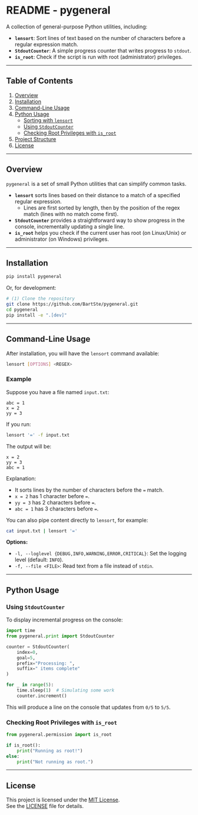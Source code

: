 # README - pygeneral

A collection of general-purpose Python utilities, including:

- **`lensort`**: Sort lines of text based on the number of characters before a regular expression match.
- **`StdoutCounter`**: A simple progress counter that writes progress to `stdout`.
- **`is_root`**: Check if the script is run with root (administrator) privileges.

---

## Table of Contents

1. [Overview](#overview)
2. [Installation](#installation)
3. [Command-Line Usage](#command-line-usage)
4. [Python Usage](#python-usage)
   - [Sorting with `lensort`](#sorting-with-lensort)
   - [Using `StdoutCounter`](#using-stdoutcounter)
   - [Checking Root Privileges with `is_root`](#checking-root-privileges-with-is_root)
5. [Project Structure](#project-structure)
6. [License](#license)

---

## Overview

`pygeneral` is a set of small Python utilities that can simplify common tasks.

- **`lensort`** sorts lines based on their distance to a match of a specified regular expression.
  - Lines are first sorted by length, then by the position of the regex match (lines with no match come first).
- **`StdoutCounter`** provides a straightforward way to show progress in the console, incrementally updating a single line.
- **`is_root`** helps you check if the current user has root (on Linux/Unix) or administrator (on Windows) privileges.

---

## Installation

```bash
pip install pygeneral
```

Or, for development:

```bash
# (1) Clone the repository
git clone https://github.com/BartSte/pygeneral.git
cd pygeneral
pip install -e ".[dev]"
```

---

## Command-Line Usage

After installation, you will have the `lensort` command available:

```bash
lensort [OPTIONS] <REGEX>
```

### Example

Suppose you have a file named `input.txt`:

```
abc = 1
x = 2
yy = 3
```

If you run:

```bash
lensort '=' -f input.txt
```

The output will be:

```
x = 2
yy = 3
abc = 1
```

Explanation:

- It sorts lines by the number of characters before the `=` match.
- `x = 2` has 1 character before `=`.
- `yy = 3` has 2 characters before `=`.
- `abc = 1` has 3 characters before `=`.

You can also pipe content directly to `lensort`, for example:

```bash
cat input.txt | lensort '='
```

**Options:**

- `-l, --loglevel {DEBUG,INFO,WARNING,ERROR,CRITICAL}`: Set the logging level (default: `INFO`).
- `-f, --file <FILE>`: Read text from a file instead of `stdin`.

---

## Python Usage

### Using `StdoutCounter`

To display incremental progress on the console:

```python
import time
from pygeneral.print import StdoutCounter

counter = StdoutCounter(
    index=0,
    goal=5,
    prefix="Processing: ",
    suffix=" items complete"
)

for _ in range(5):
    time.sleep(1)  # Simulating some work
    counter.increment()
```

This will produce a line on the console that updates from `0/5` to `5/5`.

### Checking Root Privileges with `is_root`

```python
from pygeneral.permission import is_root

if is_root():
    print("Running as root!")
else:
    print("Not running as root.")
```

---

## License

This project is licensed under the [MIT License](https://opensource.org/licenses/MIT).  
See the [LICENSE](LICENSE) file for details.
